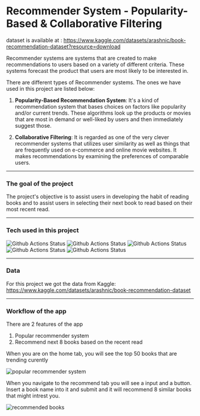 # Recommender System - Popularity-Based & Collaborative Filtering

dataset is available at : https://www.kaggle.com/datasets/arashnic/book-recommendation-dataset?resource=download


Recommender systems are systems that are created to make recommendations to users based on a variety of different criteria. These systems forecast the product that users are most likely to be interested in.

There are different types of Recommender systems. The ones we have used in this project are listed below:

1. <b>Popularity-Based Recommendation System</b>: It's a kind of recommendation system that bases choices on factors like popularity and/or current trends. These algorithms look up the products or movies that are most in demand or well-liked by users and then immediately suggest those.

2. <b>Collaborative Filtering</b>: It is regarded as one of the very clever recommender systems that utilizes user similarity as well as things that are frequently used on e-commerce and online movie websites. It makes recommendations by examining the preferences of comparable users.

---

### The goal of the project

The project's objective is to assist users in developing the habit of reading books and to assist users in selecting their next book to read based on their most recent read.

---

### Tech used in this project

![Github Actions Status](https://img.shields.io/badge/Python-blue)
![Github Actions Status](https://img.shields.io/badge/Jupyter_notebook-blue) 
![Github Actions Status](https://img.shields.io/badge/Flask-blue) 
![Github Actions Status](https://img.shields.io/badge/HTML-blue) 
![Github Actions Status](https://img.shields.io/badge/CSS-blue)

---

### Data

For this project we got the data from Kaggle: https://www.kaggle.com/datasets/arashnic/book-recommendation-dataset

---

### Workflow of the app

There are 2 features of the app
1. Popular recommender system
2. Recommend next 8 books based on the recent read

When you are on the home tab, you will see the top 50 books that are trending curently

![popular recommender system](https://user-images.githubusercontent.com/35398605/210286601-0bee3877-a749-47e6-99bd-41300ecb9172.gif)


When you navigate to the recommend tab you will see a input and a button. Insert a book name into it and submit and it will recommend 8 similar books that might intrest you.

![recommended books](https://user-images.githubusercontent.com/35398605/210286608-d99683b9-8a2d-4668-9c30-02a119bd2fed.gif)

